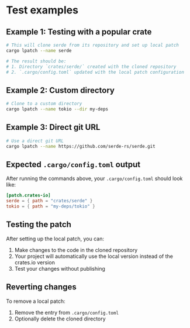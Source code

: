 # Test examples

## Example 1: Testing with a popular crate

```bash
# This will clone serde from its repository and set up local patch
cargo lpatch --name serde

# The result should be:
# 1. Directory `crates/serde/` created with the cloned repository
# 2. `.cargo/config.toml` updated with the local patch configuration
```

## Example 2: Custom directory

```bash
# Clone to a custom directory
cargo lpatch --name tokio --dir my-deps
```

## Example 3: Direct git URL

```bash
# Use a direct git URL
cargo lpatch --name https://github.com/serde-rs/serde.git
```

## Expected `.cargo/config.toml` output

After running the commands above, your `.cargo/config.toml` should look like:

```toml
[patch.crates-io]
serde = { path = "crates/serde" }
tokio = { path = "my-deps/tokio" }
```

## Testing the patch

After setting up the local patch, you can:

1. Make changes to the code in the cloned repository
2. Your project will automatically use the local version instead of the crates.io version
3. Test your changes without publishing

## Reverting changes

To remove a local patch:

1. Remove the entry from `.cargo/config.toml`
2. Optionally delete the cloned directory

